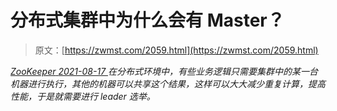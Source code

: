 <!--yml
category: 未分类
date: 0001-01-01 00:00:00
--->

# 分布式集群中为什么会有 Master？

> 原文：[https://zwmst.com/2059.html](https://zwmst.com/2059.html)

   [ *ZooKeeper* ](https://zwmst.com/zookeeper)*[ <time datetime="2021-08-17T11:21:02+08:00"> 2021-08-17 </time> ](https://zwmst.com/2059.html)  在分布式环境中，有些业务逻辑只需要集群中的某一台机器进行执行，其他的机器可以共享这个结果，这样可以大大减少重复计算，提高性能，于是就需要进行 leader 选举。*